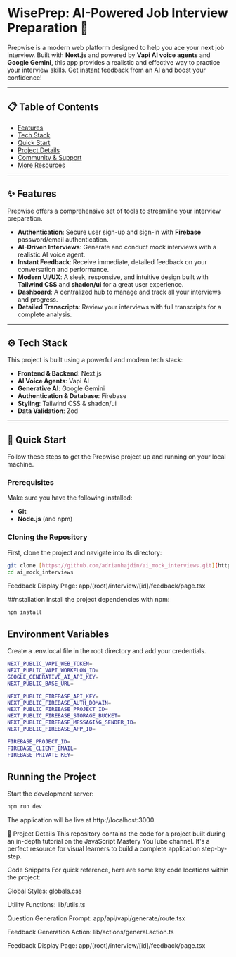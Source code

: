 # WisePrep: AI-Powered Job Interview Preparation 🚀

Prepwise is a modern web platform designed to help you ace your next job interview. Built with **Next.js** and powered by **Vapi AI voice agents** and **Google Gemini**, this app provides a realistic and effective way to practice your interview skills. Get instant feedback from an AI and boost your confidence!

---

## 📋 Table of Contents

* [Features](#Features)
* [Tech Stack](#tech-stack)
* [Quick Start](#quick-start)
* [Project Details](#project-details)
* [Community & Support](#community--support)
* [More Resources](#more-resources)

---

## ✨ Features

Prepwise offers a comprehensive set of tools to streamline your interview preparation.

* **Authentication**: Secure user sign-up and sign-in with **Firebase** password/email authentication.
* **AI-Driven Interviews**: Generate and conduct mock interviews with a realistic AI voice agent.
* **Instant Feedback**: Receive immediate, detailed feedback on your conversation and performance.
* **Modern UI/UX**: A sleek, responsive, and intuitive design built with **Tailwind CSS** and **shadcn/ui** for a great user experience.
* **Dashboard**: A centralized hub to manage and track all your interviews and progress.
* **Detailed Transcripts**: Review your interviews with full transcripts for a complete analysis.

---

## ⚙️ Tech Stack

This project is built using a powerful and modern tech stack:

* **Frontend & Backend**: Next.js
* **AI Voice Agents**: Vapi AI
* **Generative AI**: Google Gemini
* **Authentication & Database**: Firebase
* **Styling**: Tailwind CSS & shadcn/ui
* **Data Validation**: Zod

---
## 🏃 Quick Start

Follow these steps to get the Prepwise project up and running on your local machine.

### Prerequisites

Make sure you have the following installed:

* **Git**
* **Node.js** (and npm)

### Cloning the Repository

First, clone the project and navigate into its directory:

```bash
git clone [https://github.com/adrianhajdin/ai_mock_interviews.git](https://github.com/adrianhajdin/ai_mock_interviews.git)
cd ai_mock_interviews
```

Feedback Display Page: app/(root)/interview/[id]/feedback/page.tsx

##nstallation
Install the project dependencies with npm:

```bash
npm install
```

## Environment Variables
Create a .env.local file in the root directory and add your credentials.

```bash
NEXT_PUBLIC_VAPI_WEB_TOKEN=
NEXT_PUBLIC_VAPI_WORKFLOW_ID=
GOOGLE_GENERATIVE_AI_API_KEY=
NEXT_PUBLIC_BASE_URL=

NEXT_PUBLIC_FIREBASE_API_KEY=
NEXT_PUBLIC_FIREBASE_AUTH_DOMAIN=
NEXT_PUBLIC_FIREBASE_PROJECT_ID=
NEXT_PUBLIC_FIREBASE_STORAGE_BUCKET=
NEXT_PUBLIC_FIREBASE_MESSAGING_SENDER_ID=
NEXT_PUBLIC_FIREBASE_APP_ID=

FIREBASE_PROJECT_ID=
FIREBASE_CLIENT_EMAIL=
FIREBASE_PRIVATE_KEY=
```

## Running the Project
Start the development server:

```bash
npm run dev
```

The application will be live at http://localhost:3000.

📝 Project Details
This repository contains the code for a project built during an in-depth tutorial on the JavaScript Mastery YouTube channel. It's a perfect resource for visual learners to build a complete application step-by-step.

Code Snippets
For quick reference, here are some key code locations within the project:

Global Styles: globals.css

Utility Functions: lib/utils.ts

Question Generation Prompt: app/api/vapi/generate/route.tsx

Feedback Generation Action: lib/actions/general.action.ts

Feedback Display Page: app/(root)/interview/[id]/feedback/page.tsx
